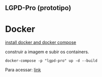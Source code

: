 ## LGPD-Pro (prototipo)

# Docker

[install docker and docker compose](https://docs.docker.com/compose/install/)

construir a imagem e subir os containers. 
```
docker-compose -p "lgpd-pro" up -d --build
```


Para acessar: [link](http://localhost:8000)


